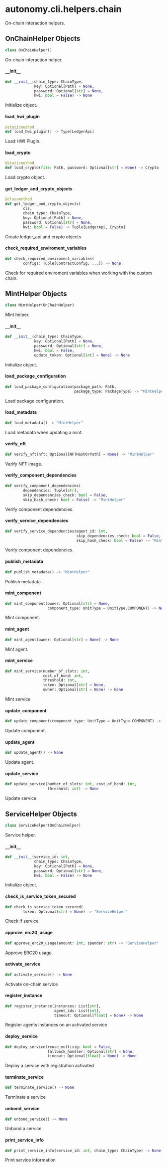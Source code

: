 <a id="autonomy.cli.helpers.chain"></a>

# autonomy.cli.helpers.chain

On-chain interaction helpers.

<a id="autonomy.cli.helpers.chain.OnChainHelper"></a>

## OnChainHelper Objects

```python
class OnChainHelper()
```

On-chain interaction helper.

<a id="autonomy.cli.helpers.chain.OnChainHelper.__init__"></a>

#### `__`init`__`

```python
def __init__(chain_type: ChainType,
             key: Optional[Path] = None,
             password: Optional[str] = None,
             hwi: bool = False) -> None
```

Initialize object.

<a id="autonomy.cli.helpers.chain.OnChainHelper.load_hwi_plugin"></a>

#### load`_`hwi`_`plugin

```python
@staticmethod
def load_hwi_plugin() -> Type[LedgerApi]
```

Load HWI Plugin.

<a id="autonomy.cli.helpers.chain.OnChainHelper.load_crypto"></a>

#### load`_`crypto

```python
@staticmethod
def load_crypto(file: Path, password: Optional[str] = None) -> Crypto
```

Load crypto object.

<a id="autonomy.cli.helpers.chain.OnChainHelper.get_ledger_and_crypto_objects"></a>

#### get`_`ledger`_`and`_`crypto`_`objects

```python
@classmethod
def get_ledger_and_crypto_objects(
        cls,
        chain_type: ChainType,
        key: Optional[Path] = None,
        password: Optional[str] = None,
        hwi: bool = False) -> Tuple[LedgerApi, Crypto]
```

Create ledger_api and crypto objects

<a id="autonomy.cli.helpers.chain.OnChainHelper.check_required_enviroment_variables"></a>

#### check`_`required`_`enviroment`_`variables

```python
def check_required_enviroment_variables(
        configs: Tuple[ContractConfig, ...]) -> None
```

Check for required enviroment variables when working with the custom chain.

<a id="autonomy.cli.helpers.chain.MintHelper"></a>

## MintHelper Objects

```python
class MintHelper(OnChainHelper)
```

Mint helper.

<a id="autonomy.cli.helpers.chain.MintHelper.__init__"></a>

#### `__`init`__`

```python
def __init__(chain_type: ChainType,
             key: Optional[Path] = None,
             password: Optional[str] = None,
             hwi: bool = False,
             update_token: Optional[int] = None) -> None
```

Initialize object.

<a id="autonomy.cli.helpers.chain.MintHelper.load_package_configuration"></a>

#### load`_`package`_`configuration

```python
def load_package_configuration(package_path: Path,
                               package_type: PackageType) -> "MintHelper"
```

Load package configuration.

<a id="autonomy.cli.helpers.chain.MintHelper.load_metadata"></a>

#### load`_`metadata

```python
def load_metadata() -> "MintHelper"
```

Load metadata when updating a mint.

<a id="autonomy.cli.helpers.chain.MintHelper.verify_nft"></a>

#### verify`_`nft

```python
def verify_nft(nft: Optional[NFTHashOrPath] = None) -> "MintHelper"
```

Verify NFT image.

<a id="autonomy.cli.helpers.chain.MintHelper.verify_component_dependencies"></a>

#### verify`_`component`_`dependencies

```python
def verify_component_dependencies(
        dependencies: Tuple[str],
        skip_dependencies_check: bool = False,
        skip_hash_check: bool = False) -> "MintHelper"
```

Verify component dependencies.

<a id="autonomy.cli.helpers.chain.MintHelper.verify_service_dependencies"></a>

#### verify`_`service`_`dependencies

```python
def verify_service_dependencies(agent_id: int,
                                skip_dependencies_check: bool = False,
                                skip_hash_check: bool = False) -> "MintHelper"
```

Verify component dependencies.

<a id="autonomy.cli.helpers.chain.MintHelper.publish_metadata"></a>

#### publish`_`metadata

```python
def publish_metadata() -> "MintHelper"
```

Publish metadata.

<a id="autonomy.cli.helpers.chain.MintHelper.mint_component"></a>

#### mint`_`component

```python
def mint_component(owner: Optional[str] = None,
                   component_type: UnitType = UnitType.COMPONENT) -> None
```

Mint component.

<a id="autonomy.cli.helpers.chain.MintHelper.mint_agent"></a>

#### mint`_`agent

```python
def mint_agent(owner: Optional[str] = None) -> None
```

Mint agent.

<a id="autonomy.cli.helpers.chain.MintHelper.mint_service"></a>

#### mint`_`service

```python
def mint_service(number_of_slots: int,
                 cost_of_bond: int,
                 threshold: int,
                 token: Optional[str] = None,
                 owner: Optional[str] = None) -> None
```

Mint service

<a id="autonomy.cli.helpers.chain.MintHelper.update_component"></a>

#### update`_`component

```python
def update_component(component_type: UnitType = UnitType.COMPONENT) -> None
```

Update component.

<a id="autonomy.cli.helpers.chain.MintHelper.update_agent"></a>

#### update`_`agent

```python
def update_agent() -> None
```

Update agent.

<a id="autonomy.cli.helpers.chain.MintHelper.update_service"></a>

#### update`_`service

```python
def update_service(number_of_slots: int, cost_of_bond: int,
                   threshold: int) -> None
```

Update service

<a id="autonomy.cli.helpers.chain.ServiceHelper"></a>

## ServiceHelper Objects

```python
class ServiceHelper(OnChainHelper)
```

Service helper.

<a id="autonomy.cli.helpers.chain.ServiceHelper.__init__"></a>

#### `__`init`__`

```python
def __init__(service_id: int,
             chain_type: ChainType,
             key: Optional[Path] = None,
             password: Optional[str] = None,
             hwi: bool = False) -> None
```

Initialize object.

<a id="autonomy.cli.helpers.chain.ServiceHelper.check_is_service_token_secured"></a>

#### check`_`is`_`service`_`token`_`secured

```python
def check_is_service_token_secured(
        token: Optional[str] = None) -> "ServiceHelper"
```

Check if service

<a id="autonomy.cli.helpers.chain.ServiceHelper.approve_erc20_usage"></a>

#### approve`_`erc20`_`usage

```python
def approve_erc20_usage(amount: int, spender: str) -> "ServiceHelper"
```

Approve ERC20 usage.

<a id="autonomy.cli.helpers.chain.ServiceHelper.activate_service"></a>

#### activate`_`service

```python
def activate_service() -> None
```

Activate on-chain service

<a id="autonomy.cli.helpers.chain.ServiceHelper.register_instance"></a>

#### register`_`instance

```python
def register_instance(instances: List[str],
                      agent_ids: List[int],
                      timeout: Optional[float] = None) -> None
```

Register agents instances on an activated service

<a id="autonomy.cli.helpers.chain.ServiceHelper.deploy_service"></a>

#### deploy`_`service

```python
def deploy_service(reuse_multisig: bool = False,
                   fallback_handler: Optional[str] = None,
                   timeout: Optional[float] = None) -> None
```

Deploy a service with registration activated

<a id="autonomy.cli.helpers.chain.ServiceHelper.terminate_service"></a>

#### terminate`_`service

```python
def terminate_service() -> None
```

Terminate a service

<a id="autonomy.cli.helpers.chain.ServiceHelper.unbond_service"></a>

#### unbond`_`service

```python
def unbond_service() -> None
```

Unbond a service

<a id="autonomy.cli.helpers.chain.print_service_info"></a>

#### print`_`service`_`info

```python
def print_service_info(service_id: int, chain_type: ChainType) -> None
```

Print service information

